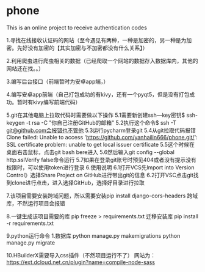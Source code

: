 # phone
This is an online project to receive authentication codes

1.寻找在线接收认证码的网站（至今遇见有两种，一种是加密的，另一种是为加密。先好没有加密的【其实加密与不加密都没有什么关系】）

2.利用爬虫进行爬虫相关的数据（已经爬取一个网站的数据存入数据库内，其他的网站还在找。。）

3.编写后台接口（前端暂时为安卓app端，）

4.编写安卓app前端（自己打包成功的有kivy，还有一个pyqt5，但是没有打包成功。暂时有kivy编写前端代码）

5.git在其他电脑上拉取代码时需要做以下操作
    5.1需要新创建ssh—key密钥$ ssh-keygen -t rsa -C "你自己注册GitHub的邮箱" 
    5.2执行这个命令$ ssh -T git@github.com会报错也不管他
    5.3运行pycharm登录git
    5.4从git拉取代码报错 Clone failed: Unable to access 'https://github.com/yanhailin666/phone.git/': SSL certificate problem: unable to get local issuer certificate
    5.5这个时候在桌面右击鼠标，点击git bash bere进入
    5.6然后输入git config --global http.sslVerify false命令运行
    5.7如果在登录git账号时预见404或者没有提示没有权限时，可以使用token进行登录
6.使用说明
    6.1打开VCS先lmport into Version Control》选择Share Project on GitHub进行带出git的信息
    6.2打开VSC点击git找到clone进行点击，进入选择GitHub，选择好目录进行拉取
    
7.该项目需要安装跨域问题，所以需要安装pip install django-cors-headers 跨域库，不然运行项目会报错

8.一键生成该项目需要的库 pip freeze > requirements.txt 迁移安装库 pip install -r requirements.txt

9.python运行命令
    1.数据库
    python manage.py makemigrations
    python manage.py migrate
    
10.HBuilderX需要导入css插件（不然项目运行不了）
    网站为：https://ext.dcloud.net.cn/plugin?name=compile-node-sass